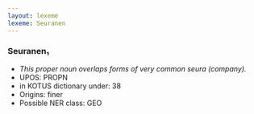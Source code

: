 ```yaml
---
layout: lexeme
lexeme: Seuranen
---
```


###  Seuranen₁

* _This proper noun overlaps forms of very common *seura* (company)._
* UPOS:  PROPN
* in KOTUS dictionary under:  38
* Origins: finer 
* Possible NER class:  GEO

